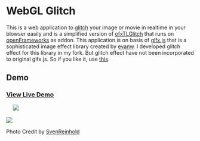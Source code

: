 WebGL Glitch
============

This is a web application to [glitch](http://en.wikipedia.org/wiki/Glitch) your image or movie in realtime in your blowser easily and is a simplified version of [ofxTLGlitch](https://github.com/after12am/ofxTLGlitch) that runs on [openFrameworks](http://www.openframeworks.cc/) as addon. This application is on basis of [glfx.js](http://evanw.github.io/glfx.js/) that is a sophisticated image effect library created by [evanw](https://github.com/evanw). I developed glitch effect for this library in my fork. But glitch effect have not been incorporated to original glfx.js. So if you like it, use [this](http://after12am.github.io/glfx.js/glfx.js).


## Demo

### [View Live Demo](http://after12am.github.com/WebGLGlitch/)
　
<img src="https://raw.github.com/after12am/WebGLGlitch/master/capture/image1.jpg"/>

<img src="https://raw.github.com/after12am/WebGLGlitch/master/capture/image2.jpg"/>

Photo Credit by [SvenReinhold](http://www.flickr.com/photos/svenreinhold/6911691814/in/photostream)
